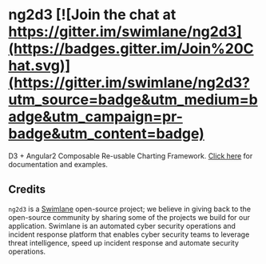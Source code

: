 # ng2d3 [![Join the chat at https://gitter.im/swimlane/ng2d3](https://badges.gitter.im/Join%20Chat.svg)](https://gitter.im/swimlane/ng2d3?utm_source=badge&utm_medium=badge&utm_campaign=pr-badge&utm_content=badge)

D3 + Angular2 Composable Re-usable Charting Framework. [Click here](https://swimlane.gitbooks.io/ng2d3/content/) for documentation and examples.

## Credits
`ng2d3` is a [Swimlane](http://swimlane.com) open-source project; we believe in giving back to the open-source community by sharing some of the projects we build for our application. Swimlane is an automated cyber security operations and incident response platform that enables cyber security teams to leverage threat intelligence, speed up incident response and automate security operations.
